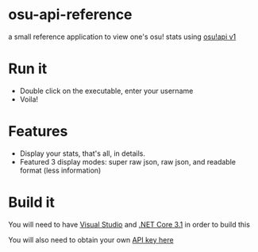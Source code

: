 # osu-api-reference
a small reference application to view one's osu! stats using [osu!api v1](https://github.com/ppy/osu-api/wiki)

# Run it
 - Double click on the executable, enter your username
 - Voila!
 
# Features
- Display your stats, that's all, in details.
- Featured 3 display modes: super raw json, raw json, and readable format (less information)
 
# Build it
You will need to have [Visual Studio](https://visualstudio.microsoft.com/) and [.NET Core 3.1](https://dotnet.microsoft.com/download/dotnet-core/3.1https://dotnet.microsoft.com/download/dotnet-core/3.1) in order to build this

You will also need to obtain your own [API key here](https://osu.ppy.sh/p/api/)


